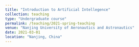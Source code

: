 ```yaml
---
title: "Introduction to Artificial Intellegence"
collection: teaching
type: "Undergraduate course"
permalink: /teaching/2021-spring-teaching
venue: "Nanjing University of Aeronautics and Astronautics"
date: 2021-03-01
location: "Nanjing, China"
---
```


